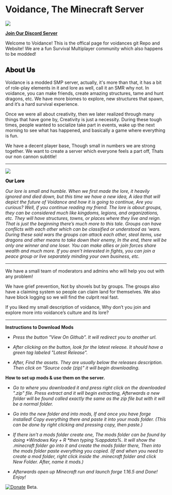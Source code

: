 # Voidance, The Minecraft Server

![](https://media.discordapp.net/attachments/820011435123933224/839387913132572672/github.png)

[**Join Our Discord Server**](https://discord.gg/jnAYAPQshA/)

Welcome to Voidance! This is the offical page for voidances git Repo and Website!
We are a fun Survival Multiplayer community which also happens to be modded!

**𝐀𝐛𝐨𝐮𝐭 𝐔𝐬**
------------------------------------------------------------------------------------------------------
Voidance is a modded SMP server, actually, it's more than that, it has a bit of role-play elements in it and lore as well, call it an SMR why not. In voidance, you can make friends, create amazing structures, tame and hunt dragons, etc. We have more biomes to explore, new structures that spawn, and it’s a hard survival experience.

Once we were all about creativity, then we later realized through many things that have gone by, Creativity is just a necessity. During these tough times, people wanted to socialize take part in events, wake up the next morning to see what has happened, and basically a game where everything is fun.

We have a decent player base, Though small in numbers we are strong together. We want to create a server which everyone feels a part off, Thats our non cannon subtitle!

------------------------------------------------------------------------------------------------------

![](https://media.discordapp.net/attachments/714577551061811331/839265730254995486/WelcomePage.png?width=1668&height=938)

**𝐎𝐮𝐫 𝐋𝐨𝐫𝐞**


_Our lore is small and humble. When we first made the lore, it heavily ignored and died down, but this time we have a new idea, A idea that will depict the future of Voidance and how it is going to continue, Are you curious? Well, if you continue reading my friend. The lore is about groups, they can be considered much like kingdoms, legions, and organizations, etc. They will have structures, towns, or places where they live and reign. That is just the beginning there’s much more to this tale. Groups can have conflicts with each other which can be classified or understood as ‘wars. During these said wars the groups can attack each other, steal items, use dragons and other means to take down their enemy, In the end, there will be only one winner and one loser. You can make allies or join forces share wealth and much more. If you aren’t interested in fights, you can join a peace group or live separately minding your own business, etc._

------------------------------------------------------------------------------------------------------


We have a small team of moderators and admins who will help you out with any problem!

We have grief prevention, Not by shovels but by groups. The groups also have a claiming system so people can claim land for themselves. We also have block logging so we will find the culprit real fast.

If you liked my small description of voidance, Why don’t you join and explore more into voidance’s culture and its lore?

-----------------------------------------

**Instructions to Download Mods**

- _Press the button "View On Github". It will redirect you to another url._

- _After clicking on the button, look for the latest release. It should have a green tag labeled "Latest Release"._

- _After, Find the assets. They are usually below the releases description. Then click on "Source code (zip)" it will begin downloading._


**How to set up mods & use them on the server.**

- _Go to where you downloaded it and press right click on the downloaded ".zip" file. Press extract and it will begin extracting, Afterwards a new folder will be found called exactly the same as the zip file but with it will be a normal folder._

- _Go into the new folder and into mods, If and once you have forge installed! Copy everything there and paste it into your mods folder. (This can be done by right clicking and pressing copy, then paste.)_

- _If there isn't a mods folder create one, The mods folder can be found by doing *Windows Key + R *then typing %appdata%. It will show the .minecraft folder go into it and create the mods folder there, Then into the mods folder paste everything you copied. (If and when you need to create a mod folder, right click inside the .minecraft folder and click New Folder. After, name it mods.)_

- _Afterwards open up Minecraft run and launch forge 1.16.5 and Done! Enjoy!_

[![Donate](https://img.shields.io/badge/Donate-PayPal-green.svg)]() Beta.

